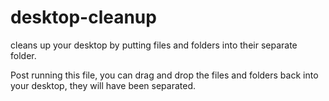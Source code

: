 # desktop-cleanup
cleans up your desktop by putting files and folders into their separate folder.


Post running this file, you can drag and drop the files and folders back into your desktop, they will have been separated.
